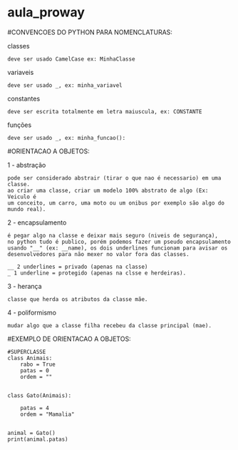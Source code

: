 # aula_proway

#CONVENCOES DO PYTHON PARA NOMENCLATURAS:

classes 
	
	deve ser usado CamelCase ex: MinhaClasse

variaveis 
	
	deve ser usado _, ex: minha_variavel

constantes 

	deve ser escrita totalmente em letra maiuscula, ex: CONSTANTE

funções 
	
	deve ser usado _, ex: minha_funcao():


#ORIENTACAO A OBJETOS:

1 - abstração

	pode ser considerado abstrair (tirar o que nao é necessario) em uma classe.
	ao criar uma classe, criar um modelo 100% abstrato de algo (Ex: Veiculo é 
	um conceito, um carro, uma moto ou um onibus por exemplo são algo do 
	mundo real).


2 - encapsulamento

	é pegar algo na classe e deixar mais seguro (niveis de segurança), 
	no python tudo é publico, porém podemos fazer um pseudo encapsulamento 
	usando "__" (ex: __name), os dois underlines funcionam para avisar os 
	desenvolvedores para não mexer no valor fora das classes.

	__ 2 underlines = privado (apenas na classe)
	_ 1 underline = protegido (apenas na clsse e herdeiras).


3 - herança

	classe que herda os atributos da classe mãe.


4 - poliformismo
	
	mudar algo que a classe filha recebeu da classe principal (mae).


#EXEMPLO DE ORIENTACAO A OBJETOS:

````
#SUPERCLASSE
class Animais: 
	rabo = True
	patas = 0
	ordem = ""


class Gato(Animais):

	patas = 4
	ordem = "Mamalia"


animal = Gato()
print(animal.patas)
````


